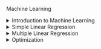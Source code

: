 Machine Learning

<details>
<summary>Introduction to Machine Learning</summary>
<br>
  
Machine Learning
- Implicit Programming vs Explicit Programming
- Use Cases of Machine Learning
- History of Machine Learning

Artificial Intelligence vs Machine Learning vs Deep Learning
- AI vs ML vs DL
- Why Machine Learning When We Have Deep Learning

Types of Machine Learning
- Based on Learning Style
  1. Supervised Machine Learning
  2. Unsupervised Machine Learning
  3. Semi-Supervised Learning
  4. Reinforcement Learning
- Based on How the Model is Trained or Updated
  1. Batch Learning (Offline Learning)
  2. Online Learning (Incremental Learning)
- Based on How a Machine Learning Algorithm Processes and Uses Data
  1. Instance-Based Learning
  2. Model-Based Learning

Machine Learning Challenges
  1. Data Collection
  2. Insufficient Data/Labelled Data
  3. Non-Representative Data
  4. Poor Quality Data
  5. Irrelevant Features
  6. Overfitting
  7. Underfitting
  8. Software Integration
  9. Offline Learning/Deployment
  10. Cost Involved

 Machine Learning Development Life Cycle
  1. Frame the Problem
  2. Gathering Data
  3. Data Preprocessing
  4. Exploratory Data Analysis (EDA)
  5. Feature Engineering & Selection
  6. Model Training, Evaluation & Selection
  7. Model Deployment
  8. Testing
  9. Optimize
</details>

<details>
<summary>Simple Linear Regression</summary>
<br>
  
Simple Linear Regression

- Introduction
- Mathematical Representation
- Objective
- Closed-Form Solution
- Non Closed-Form Solution (Gradient Descent)
- Training the Model
- Assumptions
- Use Cases
- Conclusion

Regression Metrics

1. Mean Squared Error (MSE)
2. Root Mean Squared Error (RMSE)
3. Mean Absolute Error (MAE)
4. Coefficient of Determination (R^2)
5. Adjusted (R^2)
6. Residual Sum of Squares (RSS)

- Derivation of the Closed-Form Solution for Simple Linear Regression
</details>

<details>
<summary>Multiple Linear Regression</summary>
<br>
  
Multiple Linear Regression

- Introduction
- The Multiple Linear Regression Equation
- Advantages & Disadvantages of MLS
- Is sklearn.linear_model.LinearRegression use this β = (XᵀX)⁻¹XᵀY
- SVD-based approach to fit the linear regression model
- Derivation of Multiple Linear Regression Coefficient Estimation Formula (Closed-Form Solution)

</details>

<details>
<summary>Optimization</summary>
<br>
  
- Function
- Multivariable Function
- Parameters
- ML models as Mathematical Function
- Parametric vs Non-parametric ML models
- Linear regression as a parametric ML model
- Loss Function
- How to select a good Loss Function
- Calculating parameters from a loss function
- Limitations and Challenges of OLS
- Convex Functions & Non-convex Functions
- Gradient Descent
- Common Challenges in Gradient Descent Optimization

</details>
